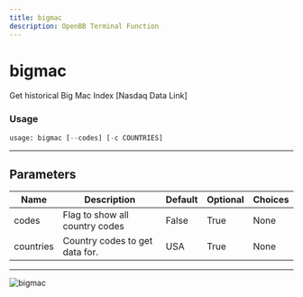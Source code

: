 ```yaml
---
title: bigmac
description: OpenBB Terminal Function
---
```


# bigmac

Get historical Big Mac Index [Nasdaq Data Link]
### Usage 
```python
usage: bigmac [--codes] [-c COUNTRIES]
```
---
## Parameters
| Name | Description | Default | Optional | Choices |
| ---- | ----------- | ------- | -------- | ------- |
| codes | Flag to show all country codes | False | True | None |
| countries | Country codes to get data for. | USA | True | None |
---
![bigmac](https://user-images.githubusercontent.com/46355364/158362967-8353fa50-2eb1-43b0-9cbb-bc3c3aec2e2a.png)

